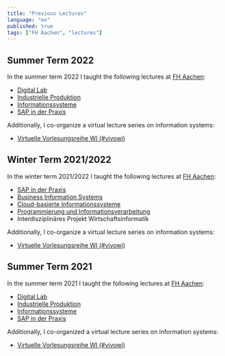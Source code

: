 ```yaml
---
title: "Previous Lectures"
language: "en"
published: true
tags: ["FH Aachen", "lectures"]
---
```


## Summer Term 2022

In the summer term 2022 I taught the following lectures at [FH Aachen](https://www.fh-aachen.de):

- [Digital Lab](/teaching/lectures/2022/summer_term/digital_lab)
- [Industrielle Produktion](/teaching/lectures/2022/summer_term/industrielle_produktion)
- [Informationssysteme](/teaching/lectures/2022/summer_term/informationssysteme)
- [SAP in der Praxis](/teaching/lectures/2022/summer_term/sap_in_der_praxis)

Additionally, I co-organize a virtual lecture series on information systems:

- [Virtuelle Vorlesungsreihe WI (#vivowi)](https://taxxas.com/d.php?id=vvwi)

## Winter Term 2021/2022

In the winter term 2021/2022 I taught the following lectures at [FH Aachen](https://www.fh-aachen.de):

- [SAP in der Praxis](/teaching/lectures/2021/winter_term/sap_in_der_praxis)
- [Business Information Systems](/teaching/lectures/2021/winter_term/business_information_systems)
- [Cloud-basierte Informationssysteme](/teaching/lectures/2021/winter_term/cloud_based_is)
- [Programmierung und Informationsverarbeitung](/teaching/lectures/2021/winter_term/programmierung)
- Interdisziplinäres Projekt Wirtschaftsinformatik

Additionally, I co-organize a virtual lecture series on information systems:

- [Virtuelle Vorlesungsreihe WI (#vivowi)](https://taxxas.com/d.php?id=vvwi)

## Summer Term 2021

In the summer term 2021 I taught the following lectures at [FH Aachen](https://www.fh-aachen.de):

- [Digital Lab](/teaching/lectures/2021/summer_term/digital_lab)
- [Industrielle Produktion](/teaching/lectures/2021/summer_term/industrielle_produktion)
- [Informationssysteme](/teaching/lectures/2021/summer_term/informationssysteme)
- [SAP in der Praxis](/teaching/lectures/2021/summer_term/sap_in_der_praxis)

Additionally, I co-organized a virtual lecture series on information systems:

- [Virtuelle Vorlesungsreihe WI (#vivowi)](/teaching/lectures/2021/summer_term/vivowi)
